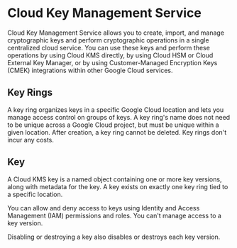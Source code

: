 # Cloud Key Management Service

Cloud Key Management Service allows you to create, import, and manage cryptographic keys and perform cryptographic operations in a single centralized cloud service. You can use these keys and perform these operations by using Cloud KMS directly, by using Cloud HSM or Cloud External Key Manager, or by using Customer-Managed Encryption Keys (CMEK) integrations within other Google Cloud services.

## Key Rings

A key ring organizes keys in a specific Google Cloud location and lets you manage access control on groups of keys. A key ring's name does not need to be unique across a Google Cloud project, but must be unique within a given location. After creation, a key ring cannot be deleted. Key rings don't incur any costs.

## Key

A Cloud KMS key is a named object containing one or more key versions, along with metadata for the key. A key exists on exactly one key ring tied to a specific location.

You can allow and deny access to keys using Identity and Access Management (IAM) permissions and roles. You can't manage access to a key version.

Disabling or destroying a key also disables or destroys each key version.
